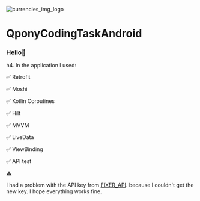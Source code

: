 ![currencies_img_logo](https://user-images.githubusercontent.com/75754448/169709832-bf17bf61-5691-4666-b89b-f44baa12c8a5.jpg)

# QponyCodingTaskAndroid

### Hello👋

h4. In the application I used:

:white_check_mark: Retrofit

:white_check_mark: Moshi

:white_check_mark: Kotlin Coroutines

:white_check_mark: Hilt

:white_check_mark: MVVM

:white_check_mark: LiveData

:white_check_mark: ViewBinding

:white_check_mark: API test


 :warning:
 
 I had a problem with the API key from [FIXER_API](https://fixer.io/). because I couldn't get the new key. I hope everything works fine.
 
 
